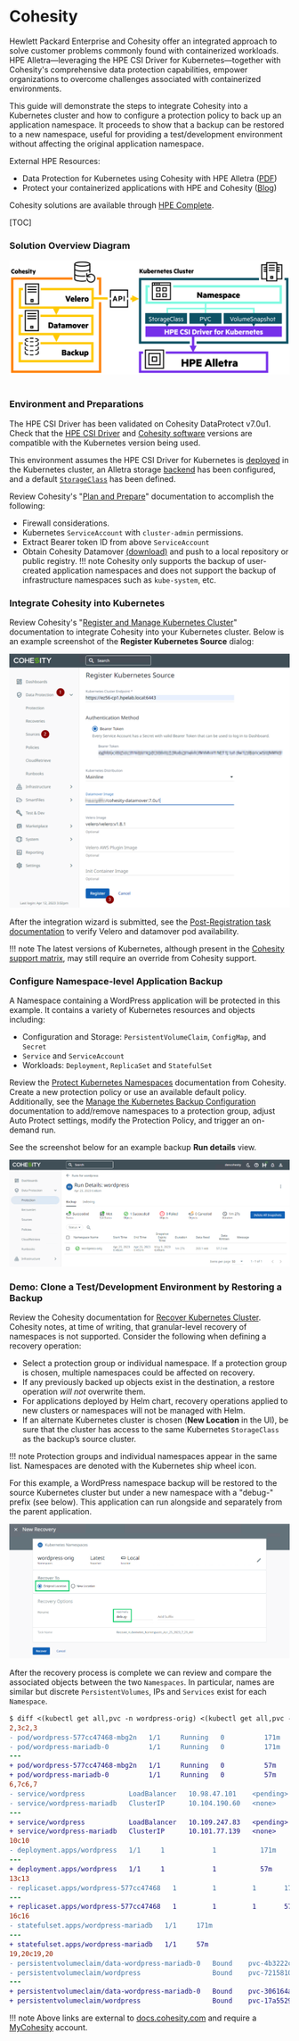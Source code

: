 # Cohesity

Hewlett Packard Enterprise and Cohesity offer an integrated approach to solve customer problems commonly found with containerized workloads. HPE Alletra—leveraging the HPE CSI Driver for Kubernetes—together with Cohesity's comprehensive data protection capabilities, empower organizations to overcome challenges associated with containerized environments. 

This guide will demonstrate the steps to integrate Cohesity into a Kubernetes cluster and how to configure a protection policy to back up an application namespace. It proceeds to show that a backup can be restored to a new namespace, useful for providing a test/development environment without affecting the original application namespace.

External HPE Resources:

* Data Protection for Kubernetes using Cohesity with HPE Alletra ([PDF](https://www.hpe.com/psnow/doc/a00133050enw))
* Protect your containerized applications with HPE and Cohesity ([Blog](https://community.hpe.com/t5/around-the-storage-block/protect-your-containerized-applications-with-hpe-and-cohesity/ba-p/7194173))

Cohesity solutions are available through [HPE Complete](https://buy.hpe.com/us/en/storage/complete-storage-solution/complete-storage-solution/complete-partner-program/cohesity/p/1009514534). 

[TOC]

### Solution Overview Diagram

![](img/overview.png) <br /> <br />

### Environment and Preparations

The HPE CSI Driver has been validated on Cohesity DataProtect v7.0u1. 
Check that the [HPE CSI Driver](https://scod.hpedev.io/csi_driver/index.html#compatibility_and_support) and [Cohesity software](https://docs.cohesity.com/7_0/Web/UserGuide/Content/ReleaseNotes/SupportedVersions.htm#Kubernet) versions are compatible with the Kubernetes version being used.

This environment assumes the HPE CSI Driver for Kubernetes is [deployed](../../csi_driver/deployment.md) in the Kubernetes cluster, an Alletra storage [backend](../../csi_driver/deployment.md#add_an_hpe_storage_backend) has been configured, and a default [`StorageClass`](../../csi_driver/using.md#base_storageclass_parameters) has been defined.

Review Cohesity's "[Plan and Prepare](https://docs.cohesity.com/7_0/Web/UserGuide/Content/Container/plan-prepare.htm)" documentation to accomplish the following:

* Firewall considerations.
* Kubernetes `ServiceAccount` with `cluster-admin` permissions.
* Extract Bearer token ID from above `ServiceAccount`
* Obtain Cohesity Datamover [(download)](https://downloads.cohesity.com/oauth2/login) and push to a local repository or public registry.
!!! note
    Cohesity only supports the backup of user-created application namespaces and does not support the backup of infrastructure namespaces such as `kube-system`, etc.

### Integrate Cohesity into Kubernetes

Review Cohesity's "[Register and Manage Kubernetes Cluster](https://docs.cohesity.com/7_0/Web/UserGuide/Content/Container/register.htm?tocpath=Kubernetes%7C_____2#RegisterKubernetesClusterasaSource)" documentation to integrate Cohesity into your Kubernetes cluster. Below is an example screenshot of the <b>Register Kubernetes Source</b> dialog:<br />

![](img/register_k8s.png) <br /> 

After the integration wizard is submitted, see the [Post-Registration task documentation](https://docs.cohesity.com/7_0/Web/UserGuide/Content/Container/register.htm?tocpath=Kubernetes%7C_____2#PostRegistrationTask) to verify Velero and datamover pod availability.

!!! note
    The latest versions of Kubernetes, although present in the [Cohesity support matrix](https://docs.cohesity.com/7_0/Web/UserGuide/Content/ReleaseNotes/SupportedVersions.htm#Kubernet), may still require an override from Cohesity support.  

### Configure Namespace-level Application Backup

A Namespace containing a WordPress application will be protected in this example. It contains a variety of Kubernetes resources and objects including:

* Configuration and Storage: `PersistentVolumeClaim`, `ConfigMap`, and `Secret` 
* `Service` and `ServiceAccount`
* Workloads: `Deployment`, `ReplicaSet` and `StatefulSet`

Review the [Protect Kubernetes Namespaces](https://docs.cohesity.com/7_0/Web/UserGuide/Content/Container/protect.htm?tocpath=Kubernetes%7CBackup%7C_____1) documentation from Cohesity. Create a new protection policy or use an available default policy. Additionally, see the [Manage the Kubernetes Backup Configuration](https://docs.cohesity.com/7_0/Web/UserGuide/Content/Container/manage-backup.htm) documentation to add/remove namespaces to a protection group, adjust Auto Protect settings, modify the Protection Policy, and trigger an on-demand run.

See the screenshot below for an example backup <b>Run details</b> view.<br/>

![](img/Cohesity_Protection-RunDetails-view.png)


### Demo: Clone a Test/Development Environment by Restoring a Backup

Review the Cohesity documentation for [Recover Kubernetes Cluster](https://docs.cohesity.com/7_0/Web/UserGuide/Content/Container/ContainerRecover.htm?tocpath=Kubernetes%7C_____5#RecoverKubernetesCluster). Cohesity notes, at time of writing, that granular-level recovery of namespaces is not supported. Consider the following when defining a recovery operation:

* Select a protection group or individual namespace. If a protection group is chosen, multiple namespaces could be affected on recovery.
* If any previously backed up objects exist in the destination, a restore operation <i>will not</i> overwrite them. 
* For applications deployed by Helm chart, recovery operations applied to new clusters or namespaces will not be managed with Helm.
* If an alternate Kubernetes cluster is chosen (<b>New Location</b> in the UI), be sure that the cluster has access to the same Kubernetes `StorageClass` as the backup’s source cluster.

!!! note
    Protection groups and individual namespaces appear in the same list. Namespaces are denoted with the Kubernetes ship wheel icon.

For this example, a WordPress namespace backup will be restored to the source Kubernetes cluster but under a new namespace with a "debug-" prefix (see below). This application can run alongside and separately from the parent application.

![](img/Cohesity-Recovery-Namespace-locationandrename.png)

After the recovery process is complete we can review and compare the associated objects between the two `Namespaces`. In particular, names are similar but discrete `PersistentVolumes`, IPs and `Services` exist for each `Namespace`.

``` diff
$ diff <(kubectl get all,pvc -n wordpress-orig) <(kubectl get all,pvc -n debug-wordpress-orig)
2,3c2,3
- pod/wordpress-577cc47468-mbg2n   1/1     Running   0          171m
- pod/wordpress-mariadb-0          1/1     Running   0          171m
---
+ pod/wordpress-577cc47468-mbg2n   1/1     Running   0          57m
+ pod/wordpress-mariadb-0          1/1     Running   0          57m
6,7c6,7
- service/wordpress           LoadBalancer   10.98.47.101    <pending>     80:30657/TCP,443:30290/TCP   171m
- service/wordpress-mariadb   ClusterIP      10.104.190.60   <none>        3306/TCP                     171m
---
+ service/wordpress           LoadBalancer   10.109.247.83   <pending>     80:31425/TCP,443:31002/TCP   57m
+ service/wordpress-mariadb   ClusterIP      10.101.77.139   <none>        3306/TCP                     57m
10c10
- deployment.apps/wordpress   1/1     1            1           171m
---
+ deployment.apps/wordpress   1/1     1            1           57m
13c13
- replicaset.apps/wordpress-577cc47468   1         1         1       171m
---
+ replicaset.apps/wordpress-577cc47468   1         1         1       57m
16c16
- statefulset.apps/wordpress-mariadb   1/1     171m
---
+ statefulset.apps/wordpress-mariadb   1/1     57m
19,20c19,20
- persistentvolumeclaim/data-wordpress-mariadb-0   Bound    pvc-4b3222c3-f71f-427f-847b-d6d0c5e019a4   8Gi        RWO            a9060-std      171m
- persistentvolumeclaim/wordpress                  Bound    pvc-72158104-06ae-4547-9f80-d551abd7cda5   10Gi       RWO            a9060-std      171m
---
+ persistentvolumeclaim/data-wordpress-mariadb-0   Bound    pvc-306164a8-3334-48ac-bdee-273ac9a97403   8Gi        RWO            a9060-std      59m
+ persistentvolumeclaim/wordpress                  Bound    pvc-17a55296-d0fb-44c2-968b-09c6ffc4abc9   10Gi       RWO            a9060-std      59m
```

!!! note
    Above links are external to [docs.cohesity.com](https://docs.cohesity.com/) and require a [MyCohesity](https://my.cohesity.com/s/login/SelfRegister) account.